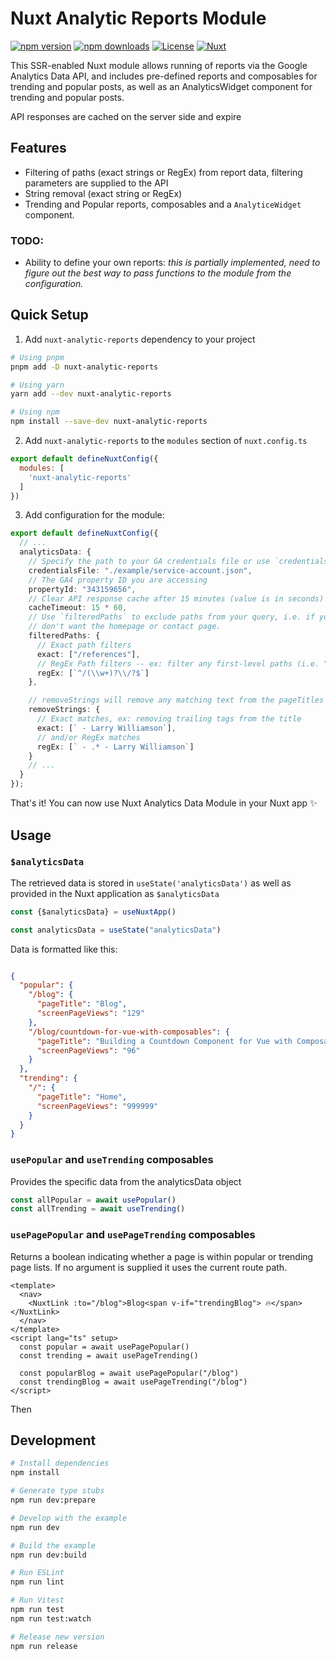 # Nuxt Analytic Reports Module

[![npm version][npm-version-src]][npm-version-href]
[![npm downloads][npm-downloads-src]][npm-downloads-href]
[![License][license-src]][license-href]
[![Nuxt][nuxt-src]][nuxt-href]

This SSR-enabled Nuxt module allows running of reports via the Google Analytics Data API, and includes pre-defined
reports and composables for trending and popular posts, as well as an AnalyticsWidget component for trending and popular
posts.

API responses are cached on the server side and expire

## Features

- Filtering of paths (exact strings or RegEx) from report data, filtering parameters are supplied to the API
- String removal (exact string or RegEx)
- Trending and Popular reports, composables and a `AnalyticeWidget` component.

### TODO:

- Ability to define your own reports: *this is partially implemented, need to figure out the best way to pass functions
  to the module from the configuration.*

## Quick Setup

1. Add `nuxt-analytic-reports` dependency to your project

```bash
# Using pnpm
pnpm add -D nuxt-analytic-reports

# Using yarn
yarn add --dev nuxt-analytic-reports

# Using npm
npm install --save-dev nuxt-analytic-reports
```

2. Add `nuxt-analytic-reports` to the `modules` section of `nuxt.config.ts`

```js
export default defineNuxtConfig({
  modules: [
    'nuxt-analytic-reports'
  ]
})
```

3. Add configuration for the module:

```ts
export default defineNuxtConfig({
  // ...
  analyticsData: {
    // Specify the path to your GA credentials file or use `credentials` with the data itself
    credentialsFile: "./example/service-account.json",
    // The GA4 property ID you are accessing
    propertyId: "343159656",
    // Clear API response cache after 15 minutes (value is in seconds)
    cacheTimeout: 15 * 60,
    // Use `filteredPaths` to exclude paths from your query, i.e. if you
    // don't want the homepage or contact page.
    filteredPaths: {
      // Exact path filters
      exact: ["/references"],
      // RegEx Path filters -- ex: filter any first-level paths (i.e. "/blog" "/projects")
      regEx: [`^/(\\w+)?\\/?$`]
    },

    // removeStrings will remove any matching text from the pageTitles in results
    removeStrings: {
      // Exact matches, ex: removing trailing tags from the title
      exact: [` - Larry Williamson`],
      // and/or RegEx matches
      regEx: [` - .* - Larry Williamson`]
    }
    // ...
  }
});
```

That's it! You can now use Nuxt Analytics Data Module in your Nuxt app ✨

## Usage

### `$analyticsData`

The retrieved data is stored in `useState('analyticsData')` as well as provided in the Nuxt application
as `$analyticsData`

```ts
const {$analyticsData} = useNuxtApp()

const analyticsData = useState("analyticsData")

```

Data is formatted like this:

```json

{
  "popular": {
    "/blog": {
      "pageTitle": "Blog",
      "screenPageViews": "129"
    },
    "/blog/countdown-for-vue-with-composables": {
      "pageTitle": "Building a Countdown Component for Vue with Composables",
      "screenPageViews": "96"
    }
  },
  "trending": {
    "/": {
      "pageTitle": "Home",
      "screenPageViews": "999999"
    }
  }
}

```

### `usePopular` and `useTrending` composables

Provides the specific data from the analyticsData object

```ts
const allPopular = await usePopular()
const allTrending = await useTrending()
```

### `usePagePopular` and `usePageTrending` composables

Returns a boolean indicating whether a page is within popular or trending page lists.
If no argument is supplied it uses the current route path.

```vue
<template>
  <nav>
    <NuxtLink :to="/blog">Blog<span v-if="trendingBlog"> 🔥</span></NuxtLink>
  </nav>
</template>
<script lang="ts" setup>
  const popular = await usePagePopular()
  const trending = await usePageTrending()

  const popularBlog = await usePagePopular("/blog")
  const trendingBlog = await usePageTrending("/blog")
</script>
```

Then

## Development

```bash
# Install dependencies
npm install

# Generate type stubs
npm run dev:prepare

# Develop with the example
npm run dev

# Build the example
npm run dev:build

# Run ESLint
npm run lint

# Run Vitest
npm run test
npm run test:watch

# Release new version
npm run release
```

<!-- Badges -->
[npm-version-src]: https://img.shields.io/npm/v/nuxt-analytic-reports/latest.svg?style=flat&colorA=18181B&colorB=28CF8D

[npm-version-href]: https://npmjs.com/package/nuxt-analytic-reports

[npm-downloads-src]: https://img.shields.io/npm/dm/nuxt-analytic-reports.svg?style=flat&colorA=18181B&colorB=28CF8D

[npm-downloads-href]: https://npmjs.com/package/nuxt-analytic-reports

[license-src]: https://img.shields.io/npm/l/nuxt-analytic-reports.svg?style=flat&colorA=18181B&colorB=28CF8D

[license-href]: https://npmjs.com/package/nuxt-analytic-reports

[nuxt-src]: https://img.shields.io/badge/Nuxt-18181B?logo=nuxt.js

[nuxt-href]: https://nuxt.com